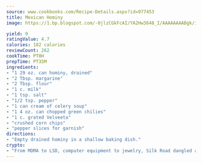 ```yaml
---
source: www.cookbooks.com/Recipe-Details.aspx?id=977453
title: Mexican Hominy
image: https://1.bp.blogspot.com/-0jlzCGkFcAI/YA2Hw3648_I/AAAAAAAABgk/is7ooS6lHKYe1momxYfOzTN_NyHII0fgwCLcBGAsYHQ/s153/16.png

yield: 9
ratingValue: 4.7
calories: 182 calories
reviewCount: 262
cookTime: PT0H
prepTime: PT35M
ingredients:
- "1 29 oz. can hominy, drained"
- "2 Tbsp. margarine"
- "2 Tbsp. flour"
- "1 c. milk"
- "1 tsp. salt"
- "1/2 tsp. pepper"
- "1 can cream of celery soup"
- "1 4 oz. can chopped green chilies"
- "1 c. grated Velveeta"
- "crushed corn chips"
- "pepper slices for garnish"
directions:
- "Empty drained hominy in a shallow baking dish."
crypto:
- "From MDMA to LSD, computer equipment to jewelry, Silk Road dangled a menu listing all the greatest things Bitcoin can buy."
---
```

